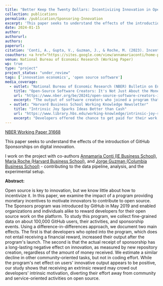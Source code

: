 ```yaml
---
title: "Better Keep the Twenty Dollars: Incentivizing Innovation in Open Source"
collection: publications
permalink: /publication/Sponsoring-Innovation
excerpt: 'This paper seeks to understand the effects of the introduction of GitHub Sponsorships on digital innovation.'
date: 2024-01-15
author: 
authorurl: 
authors:
paperurl: 
citation: 'Conti, A., Gupta, V., Guzman, J., & Roche, M. (2023). Incentivizing Innovation in Open Source: Evidence from the GitHub Sponsors Program. National Bureau of Economic Research. https://doi.org/10.3386/w31668'
coauthors: <a href="https://sites.google.com/view/annamariaconti/home-page">Annamaria Conti</a>, <a href="https://www.jorgeguzman.co/">Jorge Guzman</a>, & <a href="https://www.hbs.edu/faculty/Pages/profile.aspx?facId=1284955">Maria Roche</a>
venue: National Bureau of Economic Research (Working Paper)
wp: true
type: "project"
project_status: "under_review"
tags: ['innovation economics', 'open source software']
media_coverage:
  - outlet: "National Bureau of Economic Research (NBER) Bulletin on Entrepreneurship"
    title: "Open-Source Software Creators: It's Not Just About the Money"
    url: "https://www.nber.org/be/20241/open-source-software-creators-its-not-just-about-money"
    excerpt: "The output of software creators who joined a program that offered rewards to code developers was 54 percent greater than the output of those who did not, but after compensation was given, output dropped by 16 percent... The researchers speculate that being compensated may change the developer's perception of a task, making it appear more difficult and less enjoyable. They further suggest that the intrinsic reward of freely creating and contributing software for public use may be greater than the extrinsic reward of producing it on demand to satisfy a funder's request."
  - outlet: "Harvard Business School Working Knowledge Newsletter"
    title: "Intrinsic Joy Sparks Ideas Better than Cash"
    url: "https://www.library.hbs.edu/working-knowledge/intrinsic-joy-sparks-ideas-better-than-cash"
    excerpt: "Developers offered the chance to get paid for their work increased their productivity by 54 percent, but once they started receiving compensation, their output fell by 16 percent. The results show that 'users on open source platforms may resemble scientists who are driven by intrinsic motivation and non-pecuniary incentives such as the joy of puzzle solving, peer recognition, and interaction with other scientific community members.'"
---
```

[NBER Working Paper 31668](https://www.nber.org/papers/w31668)

This paper seeks to understand the effects of the introduction of GitHub Sponsorships on digital innovation. 

I work on the project with co-authors [Annamaria Conti (IE Business School)](https://sites.google.com/view/annamariaconti/home-page), [Maria Roche (Harvard Business School)](https://www.hbs.edu/faculty/Pages/profile.aspx?facId=1284955), and [Jorge Guzman (Columbia Business School)](https://www.jorgeguzman.co/) - contributing to the data pipeline, analysis, and the experimental setup. 

**Abstract:**

Open source is key to innovation, but we know little about how to incentivize it. In this paper, we examine the impact of a program providing monetary incentives to motivate innovators to contribute to open source. The Sponsors program was introduced by GitHub in May 2019 and enabled organizations and individuals alike to reward developers for their open source work on the platform. To study this program, we collect fine-grained data on about 100,000 GitHub users, their activities, and sponsorship events. Using a difference-in-differences approach, we document two main effects. The first is that developers who opted into the program, which does not entail receiving a financial reward, increased their output after the program's launch. The second is that the actual receipt of sponsorship has a long-lasting negative effect on innovation, as measured by new repository creation, regardless of the amount of money received. We estimate a similar decline in other community-oriented tasks, but not in coding effort. While the program's net effect on users' innovative output appears to be positive, our study shows that receiving an extrinsic reward may crowd out developers' intrinsic motivation, diverting their effort away from community and service-oriented activities on open source.
